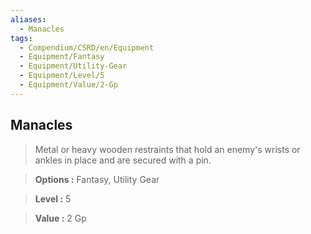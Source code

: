 ```yaml
---
aliases:
  - Manacles
tags:
  - Compendium/CSRD/en/Equipment
  - Equipment/Fantasy
  - Equipment/Utility-Gear
  - Equipment/Level/5
  - Equipment/Value/2-Gp
---
```

  
    
## Manacles    
    
>Metal or heavy wooden restraints that hold an enemy's wrists or ankles in place and are secured with a pin.    
> **Options :** Fantasy, Utility Gear    
> **Level :** 5    
> **Value :** 2 Gp